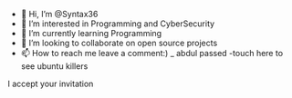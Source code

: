 - 👋 Hi, I’m @Syntax36
- 👀 I’m interested in Programming and CyberSecurity
- 🌱 I’m currently learning Programming
- 💞️ I’m looking to collaborate on open source projects
- 📫 How to reach me leave a comment:)
_ abdul passed
-touch here to see
ubuntu killers
<!---
Syntax36/Syntax36 is a ✨ special ✨ repository because its `README.md` (this file) appears on your GitHub profile.
You can click the Preview link to take a look at your changes.
--->
I accept your invitation 
